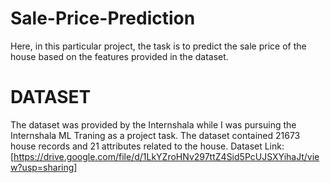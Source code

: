 # Sale-Price-Prediction
Here, in this particular project, the task is to predict the sale price of the house based on the features provided in the dataset.
# DATASET
The dataset was provided by the Internshala while I was pursuing the Internshala ML Traning as a project task. The dataset contained 21673 house records and 21 attributes related to the house. 
Dataset Link: [https://drive.google.com/file/d/1LkYZroHNv297ttZ4Sid5PcUJSXYihaJt/view?usp=sharing]
